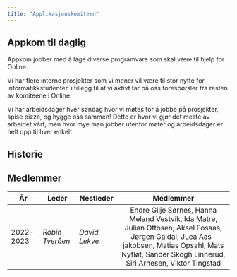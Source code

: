 ```yaml
---
title: "Applikasjonskomiteen"
---
```


Appkom til daglig
--------
Appkom jobber med å lage diverse programvare som skal være til hjelp for Online.

Vi har flere interne prosjekter som vi mener vil være til stor nytte for informatikkstudenter, i tillegg til at vi aktivt tar på oss forespørsler fra resten av komiteene i Online.

Vi har arbeidsdager hver søndag hvor vi møtes for å jobbe på prosjekter, spise pizza, og hygge oss sammen! Dette er hvor vi gjør det meste av arbeidet vårt, men hvor mye man jobber utenfor møter og arbeidsdager er helt opp til hver enkelt.

Historie
--------



Medlemmer
--------
| År | Leder | Nestleder | Medlemmer  |
| --- | --- | ---  | :---: |
|2022-2023| *Robin Tveråen* | *David Lekve* | Endre Gilje Sørnes, Hanna Meland Vestvik, Ida Matre, Julian Ottosen, Aksel Fosaas, Jørgen Galdal, JLea Aas-jakobsen, Matias Opsahl, Mats Nyfløt, Sander Skogh Linnerud, Siri Arnesen, Viktor Tingstad |